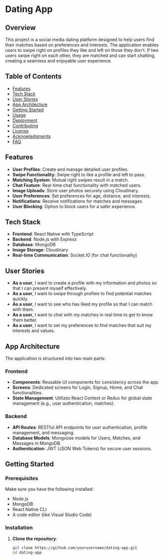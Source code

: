 # Dating App

## Overview

This project is a social media dating platform designed to help users find their matches based on preferences and interests. The application enables users to swipe right on profiles they like and left on those they don't. If two users swipe right on each other, they are matched and can start chatting, creating a seamless and enjoyable user experience.

## Table of Contents

- [Features](#features)
- [Tech Stack](#tech-stack)
- [User Stories](#user-stories)
- [App Architecture](#app-architecture)
- [Getting Started](#getting-started)
- [Usage](#usage)
- [Deployment](#deployment)
- [Contributing](#contributing)
- [License](#license)
- [Acknowledgments](#acknowledgments)
- [FAQ](#faq)

## Features

- **User Profiles**: Create and manage detailed user profiles.
- **Swipe Functionality**: Swipe right to like a profile and left to pass.
- **Matching System**: Mutual right swipes result in a match.
- **Chat Feature**: Real-time chat functionality with matched users.
- **Image Uploads**: Store user photos securely using Cloudinary.
- **User Preferences**: Set preferences for age, distance, and interests.
- **Notifications**: Receive notifications for matches and messages.
- **User Blocking**: Option to block users for a safer experience.

## Tech Stack

- **Frontend**: React Native with TypeScript
- **Backend**: Node.js with Express
- **Database**: MongoDB
- **Image Storage**: Cloudinary
- **Real-time Communication**: Socket.IO (for chat functionality)

## User Stories

- **As a user**, I want to create a profile with my information and photos so that I can present myself effectively.
- **As a user**, I want to swipe through profiles to find potential matches quickly.
- **As a user**, I want to see who has liked my profile so that I can match with them.
- **As a user**, I want to chat with my matches in real time to get to know them better.
- **As a user**, I want to set my preferences to find matches that suit my interests and values.

## App Architecture

The application is structured into two main parts:

### Frontend
- **Components**: Reusable UI components for consistency across the app.
- **Screens**: Dedicated screens for Login, Signup, Home, and Chat functionalities.
- **State Management**: Utilizes React Context or Redux for global state management (e.g., user authentication, matches).

### Backend
- **API Routes**: RESTful API endpoints for user authentication, profile management, and messaging.
- **Database Models**: Mongoose models for Users, Matches, and Messages in MongoDB.
- **Authentication**: JWT (JSON Web Tokens) for secure user sessions.

## Getting Started

### Prerequisites

Make sure you have the following installed:

- Node.js
- MongoDB
- React Native CLI
- A code editor (like Visual Studio Code)

### Installation

1. **Clone the repository**:
   ```bash
   git clone https://github.com/yourusername/dating-app.git
   cd dating-app
